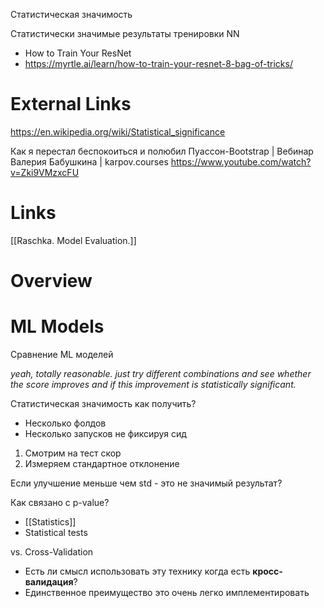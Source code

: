 
Статистическая значимость

Cтатистически значимые результаты тренировки NN
- How to Train Your ResNet
- https://myrtle.ai/learn/how-to-train-your-resnet-8-bag-of-tricks/

# External Links

https://en.wikipedia.org/wiki/Statistical_significance

Как я перестал беспокоиться и полюбил Пуассон-Bootstrap | Вебинар Валерия Бабушкина | karpov.courses
https://www.youtube.com/watch?v=Zki9VMzxcFU

# Links

[[Raschka. Model Evaluation.]]

# Overview


# ML Models

Сравнение ML моделей

*yeah, totally reasonable. just try different combinations and see whether the score improves and if this improvement is statistically significant.*

Статистическая значимость как получить?
- Несколько фолдов
- Несколько запусков не фиксируя сид

1. Смотрим на тест скор
2. Измеряем стандартное отклонение

Если улучшение меньше чем std - это не значимый результат?

Как связано с p-value?
- [[Statistics]]
- Statistical tests

vs. Cross-Validation
- Есть ли смысл использовать эту технику когда есть **кросс-валидация**?
- Единственное преимущество это очень легко имплементировать

